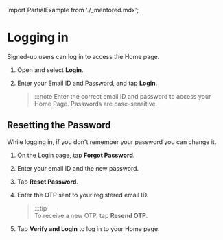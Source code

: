 import PartialExample from './_mentored.mdx';

# Logging in

Signed-up users can log in to access the Home page.

1.  Open <PartialExample mentored /> and select **Login**.

2.  Enter your Email ID and Password, and tap **Login**.

    > :::note
    > Enter the correct email ID and password to access your Home Page. Passwords are case-sensitive.
    

## Resetting the Password

While logging in, if you don't remember your password you can change it.

1. On the Login page, tap **Forgot Password**.
2. Enter your email ID and the new password.
3. Tap **Reset Password**.
4. Enter the OTP sent to your registered email ID.

    > :::tip  
    > To receive a new OTP, tap **Resend OTP**.

5. Tap **Verify and Login** to log in to your Home page.
